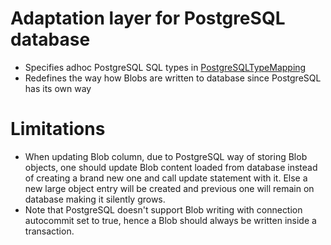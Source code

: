 # Adaptation layer for PostgreSQL database

- Specifies adhoc PostgreSQL SQL types in [PostgreSQLTypeMapping](Stalactite/stalactite/sql-adapter/sql-postgresql-adapter/src/main/java/org/codefilarete/stalactite/sql/statement/binder/PostgreSQLTypeMapping.java)
- Redefines the way how Blobs are written to database since PostgreSQL has its own way

# Limitations
- When updating Blob column, due to PostgreSQL way of storing Blob objects, one should update Blob content loaded from database instead of creating a brand new one and call update statement with it. Else a new large object entry will be created and previous one will remain on database making it silently grows.
- Note that PostgreSQL doesn't support Blob writing with connection autocommit set to true, hence a Blob should always be written inside a transaction.